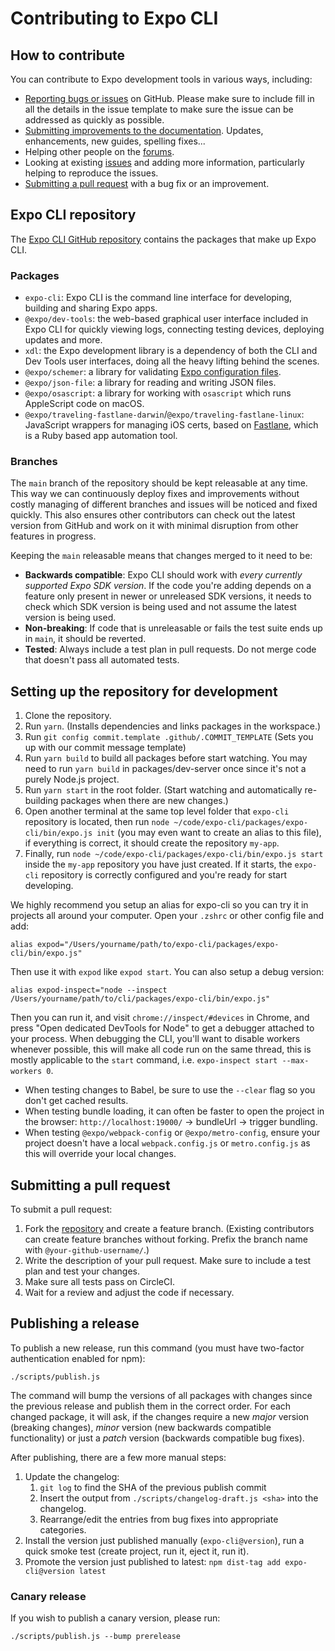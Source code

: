 # Contributing to Expo CLI

## How to contribute

You can contribute to Expo development tools in various ways, including:

- [Reporting bugs or issues](https://github.com/expo/expo-webpack-integrations/issues/new) on GitHub. Please make sure to include fill in all the details in the issue template to make sure the issue can be addressed as quickly as possible.
- [Submitting improvements to the documentation](https://github.com/expo/expo/tree/main/docs). Updates, enhancements, new guides, spelling fixes...
- Helping other people on the [forums](https://forums.expo.dev).
- Looking at existing [issues](https://github.com/expo/expo-webpack-integrations/issues) and adding more information, particularly helping to reproduce the issues.
- [Submitting a pull request](#submitting-a-pull-request) with a bug fix or an improvement.

## Expo CLI repository

The [Expo CLI GitHub repository](https://github.com/expo/expo-webpack-integrations) contains the packages that make up Expo CLI.

### Packages

- `expo-cli`: Expo CLI is the command line interface for developing, building and sharing Expo apps.
- `@expo/dev-tools`: the web-based graphical user interface included in Expo CLI for quickly viewing logs, connecting testing devices, deploying updates and more.
- `xdl`: the Expo development library is a dependency of both the CLI and Dev Tools user interfaces, doing all the heavy lifting behind the scenes.
- `@expo/schemer`: a library for validating [Expo configuration files](https://docs.expo.dev/workflow/configuration/).
- `@expo/json-file`: a library for reading and writing JSON files.
- `@expo/osascript`: a library for working with `osascript` which runs AppleScript code on macOS.
- `@expo/traveling-fastlane-darwin`/`@expo/traveling-fastlane-linux`: JavaScript wrappers for managing iOS certs, based on [Fastlane](https://fastlane.tools), which is a Ruby based app automation tool.

### Branches

The `main` branch of the repository should be kept releasable at any time. This way we can continuously deploy fixes and improvements without costly managing of different branches and issues will be noticed and fixed quickly. This also ensures other contributors can check out the latest version from GitHub and work on it with minimal disruption from other features in progress.

Keeping the `main` releasable means that changes merged to it need to be:

- **Backwards compatible**: Expo CLI should work with _every currently supported Expo SDK version_. If the code you're adding depends on a feature only present in newer or unreleased SDK versions, it needs to check which SDK version is being used and not assume the latest version is being used.
- **Non-breaking**: If code that is unreleasable or fails the test suite ends up in `main`, it should be reverted.
- **Tested**: Always include a test plan in pull requests. Do not merge code that doesn't pass all automated tests.

## Setting up the repository for development

1. Clone the repository.
2. Run `yarn`. (Installs dependencies and links packages in the workspace.)
3. Run `git config commit.template .github/.COMMIT_TEMPLATE` (Sets you up with our commit message template)
4. Run `yarn build` to build all packages before start watching. You may need to run `yarn build` in packages/dev-server once since it's not a purely Node.js project.
5. Run `yarn start` in the root folder. (Start watching and automatically re-building packages when there are new changes.)
6. Open another terminal at the same top level folder that `expo-cli` repository is located, then run `node ~/code/expo-cli/packages/expo-cli/bin/expo.js init` (you may even want to create an alias to this file), if everything is correct, it should create the repository `my-app`.
7. Finally, run `node ~/code/expo-cli/packages/expo-cli/bin/expo.js start` inside the `my-app` repository you have just created. If it starts, the `expo-cli` repository is correctly configured and you're ready for start developing.

We highly recommend you setup an alias for expo-cli so you can try it in projects all around your computer. Open your `.zshrc` or other config file and add:

```
alias expod="/Users/yourname/path/to/expo-cli/packages/expo-cli/bin/expo.js"
```

Then use it with `expod` like `expod start`. You can also setup a debug version:

```
alias expod-inspect="node --inspect /Users/yourname/path/to/cli/packages/expo-cli/bin/expo.js"
```

Then you can run it, and visit `chrome://inspect/#devices` in Chrome, and press "Open dedicated DevTools for Node" to get a debugger attached to your process. When debugging the CLI, you'll want to disable workers whenever possible, this will make all code run on the same thread, this is mostly applicable to the `start` command, i.e. `expo-inspect start --max-workers 0`.

- When testing changes to Babel, be sure to use the `--clear` flag so you don't get cached results.
- When testing bundle loading, it can often be faster to open the project in the browser: `http://localhost:19000/` -> bundleUrl -> trigger bundling.
- When testing `@expo/webpack-config` or `@expo/metro-config`, ensure your project doesn't have a local `webpack.config.js` or `metro.config.js` as this will override your local changes.

## Submitting a pull request

To submit a pull request:

1. Fork the [repository](https://github.com/expo/expo-webpack-integrations) and create a feature branch. (Existing contributors can create feature branches without forking. Prefix the branch name with `@your-github-username/`.)
2. Write the description of your pull request. Make sure to include a test plan and test your changes.
3. Make sure all tests pass on CircleCI.
4. Wait for a review and adjust the code if necessary.

## Publishing a release

To publish a new release, run this command (you must have two-factor authentication enabled for npm):

```
./scripts/publish.js
```

The command will bump the versions of all packages with changes since the previous release and publish them in the correct order. For each changed package, it will ask, if the changes require a new _major_ version (breaking changes), _minor_ version (new backwards compatible functionality) or just a _patch_ version (backwards compatible bug fixes).

After publishing, there are a few more manual steps:

1. Update the changelog:
   1. `git log` to find the SHA of the previous publish commit
   2. Insert the output from `./scripts/changelog-draft.js <sha>` into the changelog.
   3. Rearrange/edit the entries from bug fixes into appropriate categories.
2. Install the version just published manually (`expo-cli@version`), run a quick smoke test (create project, run it, eject it, run it).
3. Promote the version just published to latest: `npm dist-tag add expo-cli@version latest`

### Canary release

If you wish to publish a canary version, please run:

```
./scripts/publish.js --bump prerelease
```

